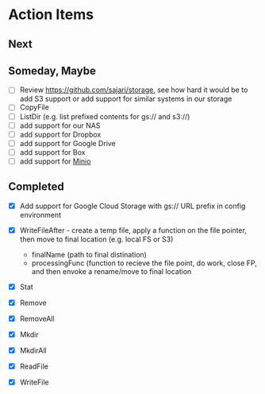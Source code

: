 
# Action Items

## Next


## Someday, Maybe

+ [ ] Review https://github.com/sajari/storage, see how hard it would be to add S3 support or add support for similar systems in our storage
+ [ ] CopyFile
+ [ ] ListDir (e.g. list prefixed contents for gs:// and s3://) 
+ [ ] add support for our NAS
+ [ ] add support for Dropbox
+ [ ] add support for Google Drive
+ [ ] add support for Box
+ [ ] add support for [Minio](https://minio.io/)

## Completed

+ [x] Add support for Google Cloud Storage with gs:// URL prefix in config environment
+ [x] WriteFileAfter - create a temp file, apply a function on the file pointer, then move to final location (e.g. local FS or S3)
    + finalName (path to final distination)
    + processingFunc (function to recieve the file point, do work, close FP, and then envoke a rename/move to final location
+ [x] Stat
+ [x] Remove
+ [x] RemoveAll
+ [x] Mkdir
+ [x] MkdirAll
+ [x] ReadFile
+ [x] WriteFile


